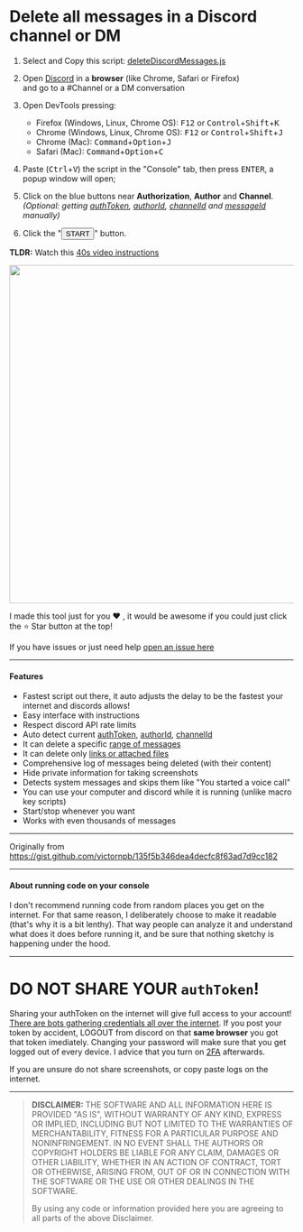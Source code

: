 # Delete all messages in a Discord channel or DM

1. Select and Copy this script: [deleteDiscordMessages.js](https://raw.githubusercontent.com/victornpb/deleteDiscordMessages/master/deleteDiscordMessages.js)

2. Open [Discord](https://discordapp.com/channels/@me) in a __browser__ (like Chrome, Safari or Firefox)  
and go to a #Channel or a DM conversation

3. Open DevTools pressing:
    - Firefox (Windows, Linux, Chrome OS):
    <kbd>F12</kbd> or <kbd>Control</kbd>+<kbd>Shift</kbd>+<kbd>K</kbd>
    - Chrome (Windows, Linux, Chrome OS):
    <kbd>F12</kbd> or <kbd>Control</kbd>+<kbd>Shift</kbd>+<kbd>J</kbd>
    - Chrome (Mac): 
    <kbd>Command</kbd>+<kbd>Option</kbd>+<kbd>J</kbd>
    - Safari (Mac): <kbd>Command</kbd>+<kbd>Option</kbd>+<kbd>C</kbd>
  
4. Paste  (<kbd>Ctrl</kbd>+<kbd>V</kbd>) the script in the "Console" tab, then press <kbd>ENTER</kbd>, a popup window will open;

5. Click on the blue buttons near **Authorization**, **Author** and **Channel**.  
   *(Optional: getting [authToken](./help/authToken.md), [authorId](./help/authorId.md), [channelId](./help/channelId.md) and [messageId](./help/messageId.md)  manually)*

6. Click the "<button>START</button>" button.

**TLDR:** Watch this [40s video instructions](https://imgur.com/a/vYmDNSZ)

<img src="https://user-images.githubusercontent.com/3372598/64500336-28ea9b00-d293-11e9-8c24-eac6b98e04c0.png" height="600">

I made this tool just for you ❤️ , it would be awesome if you could just click the ⭐️ Star button at the top! 
   
If you have issues or just need help [open an issue here](https://github.com/victornpb/deleteDiscordMessages/issues)


----

#### Features

- Fastest script out there, it auto adjusts the delay to be the fastest your internet and discords allows!
- Easy interface with instructions
- Respect discord API rate limits
- Auto detect current [authToken](./help/authToken.md), [authorId](./help/authorId.md), [channelId](./help/channelId.md)
- It can delete a specific [range of messages](./help/messageId.md)
- It can delete only [links or attached files](./help/filters.md)
- Comprehensive log of messages being deleted (with their content)
- Hide private information for taking screenshots
- Detects system messages and skips them like "You started a voice call"
- You can use your computer and discord while it is running (unlike macro key scripts)
- Start/stop whenever you want
- Works with even thousands of messages

----

Originally from https://gist.github.com/victornpb/135f5b346dea4decfc8f63ad7d9cc182

----

#### About running code on your console

I don't recommend running code from random places you get on the internet. For that same reason, I deliberately choose to make it readable (that's why it is a bit lenthy). That way people can analyze it and understand what does it does before running it, and be sure that nothing sketchy is happening under the hood.

----
# DO NOT SHARE YOUR `authToken`!

Sharing your authToken on the internet will give full access to your account! [There are bots gathering credentials all over the internet](https://github.com/rndinfosecguy/Scavenger).
If you post your token by accident, LOGOUT from discord on that **same browser** you got that token imediately.
Changing your password will make sure that you get logged out of every device. I advice that you turn on [2FA](https://support.discordapp.com/hc/en-us/articles/219576828-Setting-up-Two-Factor-Authentication) afterwards.

If you are unsure do not share screenshots, or copy paste logs on the internet.

----
> **DISCLAIMER:**
> THE SOFTWARE AND ALL INFORMATION HERE IS PROVIDED "AS IS", WITHOUT WARRANTY OF ANY KIND, EXPRESS OR IMPLIED, INCLUDING BUT NOT LIMITED TO THE WARRANTIES OF MERCHANTABILITY, FITNESS FOR A PARTICULAR PURPOSE AND NONINFRINGEMENT. IN NO EVENT SHALL THE AUTHORS OR COPYRIGHT HOLDERS BE LIABLE FOR ANY CLAIM, DAMAGES OR OTHER LIABILITY, WHETHER IN AN ACTION OF CONTRACT, TORT OR OTHERWISE, ARISING FROM, OUT OF OR IN CONNECTION WITH THE SOFTWARE OR THE USE OR OTHER DEALINGS IN THE SOFTWARE.
>
> By using any code or information provided here you are agreeing to all parts of the above Disclaimer.

